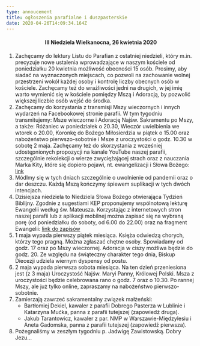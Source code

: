 ```yaml
---
type: annoucement
title: ogłoszenia parafialne i duszpasterskie
date: 2020-04-26T14:09:34.164Z
---
```


<h4 style="text-align:center;">III Niedziela Wielkanocna, 26 kwietnia 2020</h4>

1. Zachęcamy do lektury Listu do Parafian z ostatniej niedzieli, który m.in. precyzuje nowe ustalenia wprowadzające w naszym kościele od poniedziałku 20 kwietnia możliwość obecności 15 osób. Prosimy, aby siadać na wyznaczonych miejscach, co pozwoli na zachowanie wolnej przestrzeni wokół każdej osoby i kontrolę liczby obecnych osób w kościele. Zachęcamy też do wrażliwości jedni na drugich, w jej imię warto wymienić się w kościele pomiędzy Mszą i Adoracją, by pozwolić większej liczbie osób wejść do środka.
2. Zachęcamy do korzystania z transmisji Mszy wieczornych i innych wydarzeń na Facebookowej stronie parafii. W tym tygodniu transmitujemy: Msze wieczorne i Adorację Najśw. Sakramentu po Mszy, a także: Różaniec w poniedziałek o 20.30, Wieczór uwielbienia we wtorek o 20.00, Koronkę do Bożego Miłosierdzia w piątek o 15.00 oraz nabożeństwo pierwszo-sobotnie i Msze z uroczystości o godz. 10.30 w sobotę 2 maja. Zachęcamy też do skorzystania z wcześniej udostępnionych propozycji na kanale YouTube naszej parafii, szczególnie rekolekcji o wierze zwyciężającej strach oraz z nauczania Marka Kity, które się dopiero pojawi, nt. ewangelizacji i Słowa Bożego: [link](https://www.youtube.com/channel/UCydI-tJHrPj-KT_JTwAi2vw/videos)
3. Módlmy się w tych dniach szczególnie o uwolnienie od pandemii oraz o dar deszczu. Każdą Mszą kończymy śpiewem suplikacji w tych dwóch intencjach.
4. Dzisiejsza niedziela to Niedziela Słowa Bożego otwierająca Tydzień Biblijny. Zgodnie z sugestiami KEP proponujemy wspólnotową lekturę Ewangelii według św. Mateusza. Korzystając z internetowych stron naszej parafii lub z aplikacji mobilnej można zapisać się na wybraną porę (od poniedziałku do soboty, od 6.00 do 22.00) oraz na fragment Ewangelii: [link do zapisów](https://docs.google.com/spreadsheets/d/11joHuYCGkCPf5WM6YXXrHWYMQIRE0NkKKl_pvEV7jPU/edit?ts=5ea2f51a#gid=1546521247)
5. 1 maja wypada pierwszy piątek miesiąca. Księża odwiedzą chorych, którzy tego pragną. Można zgłaszać chętne osoby. Spowiadamy od godz. 17 oraz po Mszy wieczornej. Adoracja w ciszy możliwa będzie do godz. 20. Ze względu na świąteczny charakter tego dnia, Biskup Diecezji udziela wiernym dyspensy od postu.
6. 2 maja wypada pierwsza sobota miesiąca. Na ten dzień przeniesiona jest (z 3 maja) Uroczystość Najśw. Maryi Panny, Królowej Polski. Msza z uroczystości będzie celebrowana rano o godz. 7 oraz o 10.30. Po rannej Mszy, ale już tylko online, zapraszamy na nabożeństwo pierwszo-sobotnie.
7. Zamierzają zawrzeć sakramentalny związek małżeński:
   - Bartłomiej Dekiel, kawaler z parafii Dobrego Pasterza w Lublinie i Katarzyna Mućka, panna z parafii tutejszej (zapowiedź druga).
   - Jakub Tarantowicz, kawaler z par. NMP w Warszawie-Międzylesiu i Aneta Gadomska, panna z parafii tutejszej (zapowiedź pierwsza).
8. Pożegnaliśmy w zeszłym tygodniu p. Jadwigę Zawistowską. Dobry Jezu…
